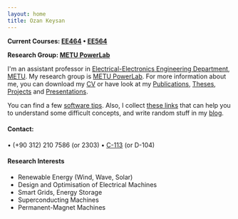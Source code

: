 ```yaml
---
layout: home
title: Ozan Keysan
---
```


**Current Courses: [EE464](/ee464) <span class="meta">&#8226;</span> [EE564](/ee564)**

**Research Group: [METU PowerLab](http://power.eee.metu.edu.tr/)**

<!--

**[STAR Projects-2016](/star)**

-->

I'm an assistant professor in  [Electrical-Electronics Engineering Department](http://www.eee.metu.edu.tr), [METU](http://www.metu.edu.tr). My research group is  [METU PowerLab](http://power.eee.metu.edu.tr/). For more information about me, you can download my [CV](/cv) or have look at my [Publications](/papers), [Theses](/theses), [Projects](/projects) and [Presentations](/presentations). 

You can find a few [software tips](/tips). Also, I collect [these links](/explained) that can help you to understand some difficult concepts, and write random stuff in my [blog](/blog).

#### Contact:

<p> <script type="text/javascript">
// http://csarven.ca/hiding-email-addresses
    var string1 = "keysan";
    var string2 = "@";
    var string3 = "metu.edu.tr";
    var string4 = string1 + string2 + string3;
    document.write("<a href=" + "mail" + "to:" + string1 + string2 + string3 + ">" + string4 + "</a>");

</script>

<span class="meta">&#8226;</span>
(+90 312) 210 7586 (or 2303) <span class="meta">&#8226;</span>  <a href="https://goo.gl/maps/R5v5jXpoozx">C-113</a> (or D-104) </p>

#### Research Interests

- Renewable Energy (Wind, Wave, Solar)
- Design and Optimisation of Electrical Machines
- Smart Grids, Energy Storage
- Superconducting Machines
- Permanent-Magnet Machines
